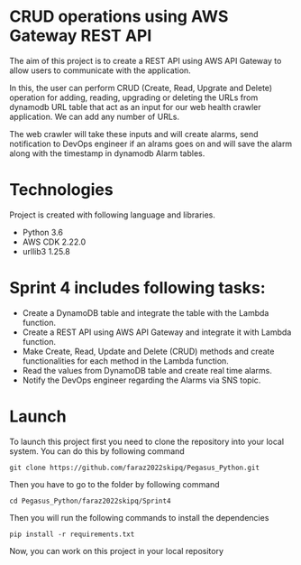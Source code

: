# CRUD operations using AWS Gateway REST API

The aim of this project is to create a REST API using AWS API Gateway to allow users to communicate with the application.

In this, the user can perform CRUD (Create, Read, Upgrate and Delete) operation for adding, reading, upgrading or deleting the URLs from dynamodb URL table that act as an input for our web health crawler application. We can add any number of URLs.

The web crawler will take these inputs and will create alarms, send notification to DevOps engineer if an alrams goes on and will save the alarm along with the timestamp in dynamodb Alarm tables. 

# Technologies
Project is created with following language and libraries.

* Python 3.6
* AWS CDK 2.22.0
* urllib3 1.25.8

# Sprint 4 includes following tasks:
* Create a DynamoDB table and integrate the table with the Lambda function.
* Create a REST API using AWS API Gateway and integrate it with Lambda function.
* Make Create, Read, Update and Delete (CRUD) methods and create functionalities for each method in the Lambda function.
* Read the values from DynamoDB table and create real time alarms.
* Notify the DevOps engineer regarding the Alarms via SNS topic.

# Launch
To launch this project first you need to clone the repository into your local system. You can do this by following command

``` git clone https://github.com/faraz2022skipq/Pegasus_Python.git ```

Then you have to go to the folder by following command

``` cd Pegasus_Python/faraz2022skipq/Sprint4 ```

Then you will run the following commands to install the dependencies

``` pip install -r requirements.txt ```

Now, you can work on this project in your local repository


